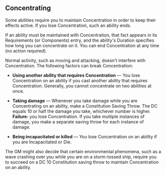 ## Concentrating

Some abilities require you to maintain Concentration in order to keep their effects active. If you lose Concentration, such an ability ends.

If an ability must be maintained with Concentration, that fact appears in its Requirements (or Components) entry, and the ability's Duration specifies how long you can concentrate on it. You can end Concentration at any time (no action required).

Normal activity, such as moving and attacking, doesn't interfere with Concentration. The following factors can break Concentration:

* **Using another ability that requires Concentration** — You lose Concentration on an ability if you cast another ability that requires Concentration. Generally, you cannot concentrate on two abilities at once.

* **Taking damage** — Whenever you take damage while you are Concentrating on an ability, make a Constitution Saving Throw. The DC equals 10 or half the damage you take, whichever number is higher. **Failure:** you lose Concentration. If you take multiple instances of damage, you make a separate saving throw for each instance of damage.

* **Being incapacitated or killed** — You lose Concentration on an ability if you are Incapacitated or Die.

The GM might also decide that certain environmental phenomena, such as a wave crashing over you while you are on a storm-tossed ship, require you to succeed on a DC 10 Constitution saving throw to maintain Concentration on an ability.